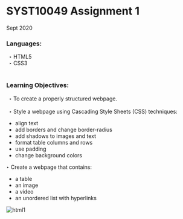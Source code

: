 # SYST10049 Assignment 1

Sept 2020<br />

### **Languages:**<br />
  &ensp;‣ HTML5<br />
  &ensp;‣ CSS3<br /><br />
  
### **Learning Objectives:**<br />
  &ensp;‣ To create a properly structured webpage.<br /><br/>
  &ensp;‣ Style a webpage using Cascading Style Sheets (CSS) techniques:
  - align text
   - add borders and change border-radius
   - add shadows to images and text
   - format table columns and rows
   - use padding 
   - change background colors<br />

‣ Create a webpage that contains:
- a table
- an image
- a video
 - an unordered list with hyperlinks


![html1](https://user-images.githubusercontent.com/78629005/136075381-8d31550c-a2d0-4a8b-abfe-6ab32b8b3690.png)
